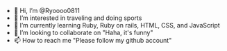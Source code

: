 - 👋 Hi, I’m @Ryoooo0811
- 👀 I’m interested in traveling and doing sports
- 🌱 I’m currently learning Ruby, Ruby on rails, HTML, CSS, and JavaScript
- 💞️ I’m looking to collaborate on "Haha, it's funny"
- 📫 How to reach me "Please follow my github account"

<!---
Ryoooo0811/Ryoooo0811 is a ✨ special ✨ repository because its `README.md` (this file) appears on your GitHub profile.
You can click the Preview link to take a look at your changes.
--->
